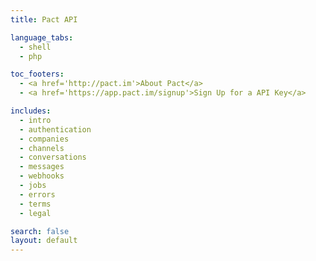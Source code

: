 ```yaml
---
title: Pact API

language_tabs:
  - shell
  - php

toc_footers:
  - <a href='http://pact.im'>About Pact</a>
  - <a href='https://app.pact.im/signup'>Sign Up for a API Key</a>

includes:
  - intro
  - authentication
  - companies
  - channels
  - conversations
  - messages
  - webhooks
  - jobs
  - errors
  - terms
  - legal

search: false
layout: default
---
```

